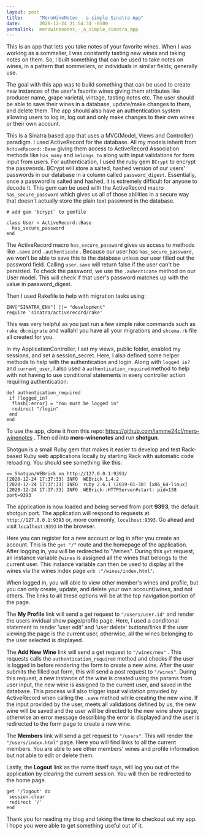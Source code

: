 ```yaml
---
layout: post
title:      "MeroWineNotes - a simple Sinatra App"
date:       2020-12-24 21:54:34 -0500
permalink:  merowinenotes_-_a_simple_sinatra_app
---
```


This is an app that lets you take notes of your favorite wines. When I was working as a sommelier, I was constantly tasting new wines and taking notes on them. So, I built something that can be used to take notes on wines, in a pattern that sommeliers, or individuals in similar fields, generally use. 

The goal with this app was to build something that can be used to create new instances of the user's favorite wines giving them attributes like producer name, grape varietal, vintage, tasting notes etc. The user should be able to save their wines in a database, update/make changes to them, and delete them. The app should also have an authentication system allowing users to log in, log out and only make changes to their own wines or their own account.

This is a  Sinatra based app that uses a MVC(Model, Views and Controller) paradigm. I used ActiveRecord for the database. All my models inherit from `ActiveRecord::Base` giving them access to  ActiveRecord Association methods like `has_many` and `belongs_to` along with input validations for form input from users. For authentication, I used the ruby gem `BCrypt` to encrypt the passwords. BCrypt will store a salted, hashed version of our users' passwords in our database in a column called `password_digest`. Essentially, once a password is salted and hashed, it is extremely difficult for anyone to decode it. This gem can be used with the ActiveRecord macro `has_secure_password`  which gives us all of those abilities in a secure way that doesn't actually store the plain text password in the database.

```
# add gem 'bcrypt` to gemfile

class User < ActiveRecord::Base
  has_secure_password
end
```

The ActiveRecord macro `has_secure_password` gives us access to methods like `.save` and `.authenticate` . Because our user has `has_secure_password`, we won't be able to save this to the database unless our user filled out the password field. Calling `user.save` will return false if the user can't be persisted.
To check the password, we use the `.auhenticate` method on our User model. This will check if that user's password matches up with the value in password_digest.

Then I used Rakefile to help with migration tasks using:  
```
ENV["SINATRA_ENV"] ||= "development"
require 'sinatra/activerecord/rake'
```
This was very helpful as you just run a few simple rake commands such as `rake db:migrate` and wallah! you have all your migrations and `shcema.rb` file all created for you.

In my ApplicationController, I set my views, public folder, enabled my sessions, and set a session_secret. 
Here, I also defined some helper methods to help with the authentication and login. Along with `logged_in?` and `current_user`, I also used a `authentication_required` method to help with not having to use conditional statements in every controller action requiring authentication:
```
def authentication_required
 if !logged_in? 
  flash[:error] = "You must be logged in"
  redirect "/login"
 end
end
```


To use the app, clone it from this repo: https://github.com/iamme24cl/mero-winenotes . Then cd into **mero-winenotes** and run **shotgun**.

Shotgun is a small Ruby gem that makes it easier to develop and test Rack-based Ruby web applications locally by starting Rack with automatic code reloading.
You should see something like this:
```
== Shotgun/WEBrick on http://127.0.0.1:9393/                                      
[2020-12-24 17:37:33] INFO  WEBrick 1.4.2                                         
[2020-12-24 17:37:33] INFO  ruby 2.6.1 (2019-01-30) [x86_64-linux]                
[2020-12-24 17:37:33] INFO  WEBrick::HTTPServer#start: pid=138 port=9393  
```
The application is now loaded and being served from port **9393**, the default shotgun port. The application will respond to requests at `http://127.0.0.1:9393` or, more commonly, `localhost:9393`. Go ahead and visit `localhost:9393` in the browser. 

Here you can register for a new account or log in after you create an account. This is the `get "/"` route and the homepage of the application. After logging in, you will be redirected to "/wines". During this `get` request, an instance variable `@wines` is assigned all the wines that belongs to the current user. This instance variable can then be used to display all the wines via the wines index page `erb :"/wines/index.html"`.

When logged in, you will able to view other member's wines and profile, but you can only create, update, and delete your own account/wines, and not others. The links to all these options will be at the top navigation portion of the page.

The **My Profile** link will send a get request to `"/users/user.id"` and render the users invidual show page/profile page. Here, I used a conditonal statement to render 'user edit' and 'user delete' buttons/links if the user viewing the page is the current user, otherwise, all the wines belonging to the user selected is displayed.

The **Add New Wine** link will send a get request to `"/wines/new"` . This requests calls the `authentication_required` method and checks if the user is logged in before rendering the form to create a new wine. After the user submits the filled out form, this will send a post request to `"/wines"`. During this request, a new instance of the wine is created using the params from user input, the new wine is assigned to the current user, and saved in the database.  This process will also trigger input validation provided by ActiveRecord when calling the `.save` method while creating the new wine. If the input provided by the user, meets all validations defined by us, the new wine will be saved and the user will be directed to the new wine show page, otherwise an error message describing the error is displayed and the user is redirected to the form page to create a new wine.

The **Members** link will send a get request to `"/users"`. This will render the `"/users/index.html"` page. Here you will find links to all the current members. You are able to see other members' wines and profile information but not able to edit or delete them.

Lastly, the **Logout** link as the name itself says, will log you out of the application by clearing the current session. You will then be redirected to the home page.

```
get '/logout' do
 session.clear
 redirect '/'
end
```

Thank you for reading my blog and taking the time to checkout out my app. I hope you were able to get something useful out of it.



































